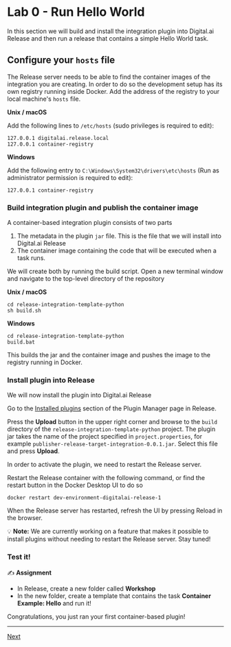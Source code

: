 
# Lab 0 - Run Hello World

In this section we will build and install the integration plugin into Digital.ai Release and then run a release that contains a simple Hello World task.

## Configure your `hosts` file

The Release server needs to be able to find the container images of the integration you are creating. In order to do so the development setup has its own registry running inside Docker. Add the address of the registry to your local machine's `hosts` file.

**Unix / macOS**

Add the following lines to `/etc/hosts` (sudo privileges is required to edit):

    127.0.0.1 digitalai.release.local
    127.0.0.1 container-registry

**Windows**

Add the following entry to `C:\Windows\System32\drivers\etc\hosts` (Run as administrator permission is required to edit):

    127.0.0.1 container-registry

### Build integration plugin and publish the container image

A container-based integration plugin consists of two parts
1. The metadata in the plugin `jar` file. This is the file that we will install into Digital.ai Release
2. The container image containing the code that will be executed when a task runs.

We will create both by running the build script. Open a new terminal window and navigate to the top-level directory of the repository

**Unix / macOS**

```commandline
cd release-integration-template-python
sh build.sh 
```

**Windows**

```commandline
cd release-integration-template-python
build.bat 
```

This builds the jar and the container image and pushes the image to the registry running in Docker.

### Install plugin into Release

We will now install the plugin into Digital.ai Release 

Go to the [Installed plugins](http://localhost:5516/#/pluginManager) section of the Plugin Manager page in Release.

Press the **Upload** button in the upper right corner and browse to the `build` directory of the `release-integration-template-python` project.
The plugin jar takes the name of the project specified in `project.properties`, for example `publisher-release-target-integration-0.0.1.jar`. Select this file and press **Upload**.

In order to activate the plugin, we need to restart the Release server.

Restart the Release container with the following command, or find the restart button in the Docker Desktop UI to do so

    docker restart dev-environment-digitalai-release-1

When the Release server has restarted, refresh the UI by pressing Reload in the browser.

💡 **Note:** We are currently working on a feature that makes it possible to install plugins without needing to restart the Release server. Stay tuned! 

### Test it!

✍️ **Assignment**

 * In Release, create a new folder called **Workshop** 
 * In the new folder, create a template that contains the task **Container Example: Hello** and run it!



Congratulations, you just ran your first container-based plugin!

---

[Next](../part-2/lab-2-create-project-repository.md)

